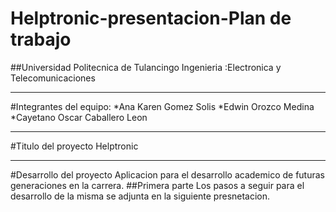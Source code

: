 # Helptronic-presentacion-Plan de trabajo 
##Universidad Politecnica de Tulancingo 
Ingenieria :Electronica y Telecomunicaciones 
********************************************************
#Integrantes del equipo:
 *Ana Karen Gomez Solis 
 *Edwin Orozco Medina 
 *Cayetano Oscar Caballero Leon 
*******************************************************
#Titulo del proyecto
Helptronic
********************************************************
#Desarrollo del proyecto
Aplicacion para el desarrollo academico de futuras generaciones en la carrera. 
##Primera parte 
Los pasos a seguir para el desarrollo de la misma se adjunta en la siguiente presnetacion.
